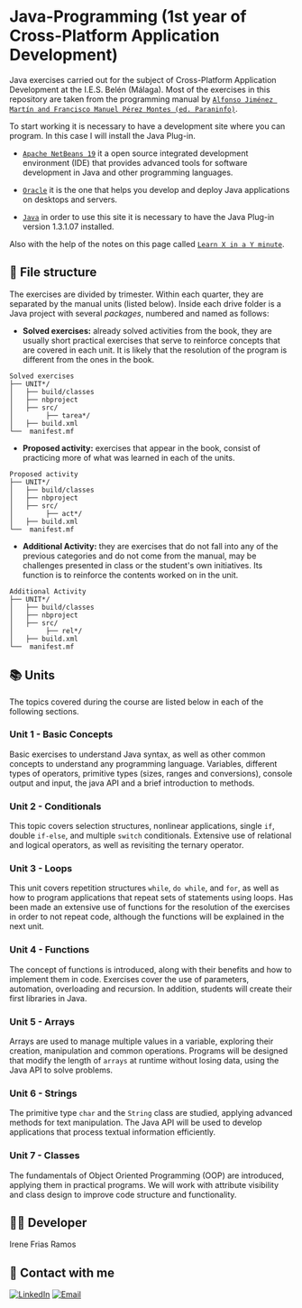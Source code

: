 # Java-Programming (1st year of Cross-Platform Application Development)
Java exercises carried out for the subject of Cross-Platform Application Development at the I.E.S. Belén (Málaga). Most of the exercises in this repository are taken from the programming manual by 
[`Alfonso Jiménez Martín and Francisco Manuel Pérez Montes (ed. Paraninfo)`](https://www.paraninfo.es/catalogo/9788428342865/programacion-).

To start working it is necessary to have a development site where you can program.
In this case I will install the Java Plug-in.

- [`Apache NetBeans 19`](https://netbeans.apache.org/front/main/download/nb19/)
it a open source integrated development environment (IDE) that provides advanced tools for software development in Java and other programming languages.

- [`Oracle`](https://www.oracle.com/java/technologies/javase/jdk17-archive-downloads.html) 
it is the one that helps you develop and deploy Java applications on desktops and servers.

- [`Java`](https://www.java.com/es/download/ie_manual.jsp)
in order to use this site it is necessary to have the Java Plug-in version 1.3.1.07 installed.

Also with the help of the notes on this page called [`Learn X in a Y minute`](https://learnxinyminutes.com/docs/java/).


## 📂 File structure
The exercises are divided by trimester. Within each quarter, they are separated by the manual units (listed below). Inside each drive folder is a Java project with several *packages*, numbered and named as follows:

- **Solved exercises:** already solved activities from the book, they are usually short practical exercises that serve to 
reinforce concepts that are covered in each unit. It is likely that the resolution of the program is different 
from the ones in the book. 

```
Solved exercises
├── UNIT*/
│   ├── build/classes
│   ├── nbproject
│   ├── src/
│        ├── tarea*/
│   ├── build.xml
└──  manifest.mf
```

- **Proposed activity:** exercises that appear in the book, consist of practicing more of what was learned in each 
of the units.

```
Proposed activity
├── UNIT*/
│   ├── build/classes
│   ├── nbproject
│   ├── src/
│        ├── act*/
│   ├── build.xml
└──  manifest.mf
```

- **Additional Activity:** they are exercises that do not fall into any of the previous categories and do not come from the manual, may be challenges presented in class or the student's own initiatives. Its function is to reinforce the contents worked on in the unit.

```
Additional Activity
├── UNIT*/
│   ├── build/classes
│   ├── nbproject
│   ├── src/
│        ├── rel*/
│   ├── build.xml
└──  manifest.mf
```

## 📚 Units
The topics covered during the course are listed below in each of the following sections.
### Unit 1 - Basic Concepts
Basic exercises to understand Java syntax, as well as other common concepts to understand any programming language. Variables, different types of operators, primitive types (sizes, ranges and conversions), console output and input, the java API and a brief introduction to methods.

### Unit 2 - Conditionals
This topic covers selection structures, nonlinear applications, single `if`, double `if-else`, and multiple `switch` conditionals. Extensive use of relational and logical operators, as well as revisiting the ternary operator.

### Unit 3 - Loops
This unit covers repetition structures `while`, `do while`, and `for`, as well as how to program applications that repeat sets of statements using loops. Has been made an extensive use of functions for the resolution of the exercises in order to not repeat code, although the functions will be explained in the next unit.

### Unit 4 - Functions
The concept of functions is introduced, along with their benefits and how to implement them in code. Exercises cover the use of parameters, automation, overloading and recursion. In addition, students will create their first libraries in Java.

### Unit 5 - Arrays
Arrays are used to manage multiple values ​​in a variable, exploring their creation, manipulation and common operations. Programs will be designed that modify the length of `arrays` at runtime without losing data, using the Java API to solve problems.

### Unit 6 - Strings
The primitive type `char` and the `String` class are studied, applying advanced methods for text manipulation. The Java API will be used to develop applications that process textual information efficiently.

### Unit 7 - Classes
The fundamentals of Object Oriented Programming (OOP) are introduced, applying them in practical programs. We will work with attribute visibility and class design to improve code structure and functionality.


## 👩‍💻 Developer
Irene Frias Ramos

## 📱 Contact with me 
[![LinkedIn](https://img.shields.io/badge/LinkedIn-0077B5?style=for-the-badge&logo=linkedin&logoColor=white)](https://www.linkedin.com/in/IreneFrías/)
[![Email](https://img.shields.io/badge/Email-D14836?style=for-the-badge&logo=gmail&logoColor=white)](mailto:irene15frias@gmail.com)
